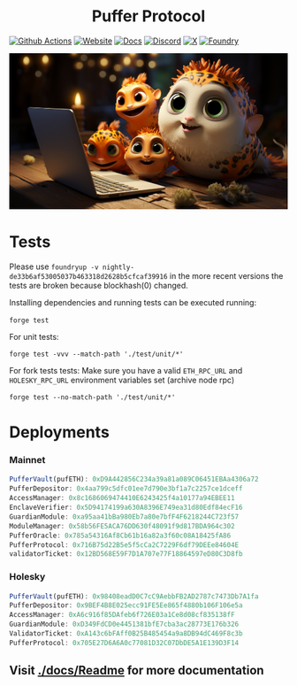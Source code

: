# <h1 align="center"> Puffer Protocol </h1> 
[![Github Actions][gha-badge]][gha] [![Website][Website-badge]][Website] [![Docs][docs-badge]][docs]
  [![Discord][discord-badge]][discord] [![X][X-badge]][X] [![Foundry][foundry-badge]][foundry]

[Website-badge]: https://img.shields.io/badge/WEBSITE-8A2BE2
[Website]: https://www.puffer.fi
[X-badge]: https://img.shields.io/twitter/follow/puffer_finance
[X]: https://twitter.com/puffer_finance
[discord]: https://discord.gg/pufferfi
[docs-badge]: https://img.shields.io/badge/DOCS-8A2BE2
[docs]: https://docs.puffer.fi/
[discord-badge]: https://dcbadge.vercel.app/api/server/pufferfi?style=flat
[gha]: https://github.com/PufferFinance/PufferPool/actions
[gha-badge]: https://github.com/PufferFinance/PufferPool/actions/workflows/ci.yml/badge.svg
[foundry]: https://getfoundry.sh
[foundry-badge]: https://img.shields.io/badge/Built%20with-Foundry-FFDB1C.svg

![PUFFERS](image.png) 

# Tests

Please use `foundryup -v nightly-de33b6af53005037b463318d2628b5cfcaf39916` in the more recent versions the tests are broken because blockhash(0) changed.

Installing dependencies and running tests can be executed running:

`forge test`

For unit tests:
```
forge test -vvv --match-path './test/unit/*'
```

For fork tests tests:
Make sure you have a valid `ETH_RPC_URL` and `HOLESKY_RPC_URL` environment variables set (archive node rpc)
```
forge test --no-match-path './test/unit/*'
```

# Deployments

### Mainnet

```javascript
PufferVault(pufETH): 0xD9A442856C234a39a81a089C06451EBAa4306a72
PufferDepositor: 0x4aa799c5dfc01ee7d790e3bf1a7c2257ce1dceff
AccessManager: 0x8c1686069474410E6243425f4a10177a94EBEE11
EnclaveVerifier: 0x5D94174199a630A8396E749ea31d80Edf84ecF16
GuardianModule: 0xa95aa41bBa980Eb7a80e7bfF4F6218244C723f57
ModuleManager: 0x58b56FE5ACA76DD630f48091f9d817BDA964c302
PufferOracle: 0x785a54316Af8Cb61b16a82a3f60c08A18425fA86
PufferProtocol: 0x716B75d22B5e5f5cCa2C7229F6df79DEEe84604E
validatorTicket: 0x12BD568E59F7D1A707e77F18864597eD80C3D8fb
```

### Holesky

```javascript
PufferVault(pufETH): 0x98408eadD0C7cC9AebbFB2AD2787c7473Db7A1fa
PufferDepositor: 0x9BEF4B8E025ecc91FE5Ee865f4880b106F106e5a
AccessManager: 0xA6c916f85DAfeb6f726E03a1Ce8d08cf835138fF
GuardianModule: 0xD349FdCD0e4451381bfE7cba3ac28773E176b326
ValidatorTicket: 0xA143c6bFAff0B25B485454a9a8DB94dC469F8c3b
PufferProtocol: 0x705E27D6A6A0c77081D32C07DbDE5A1E139D3F14
```

## Visit [./docs/Readme](./docs/Readme.md) for more documentation